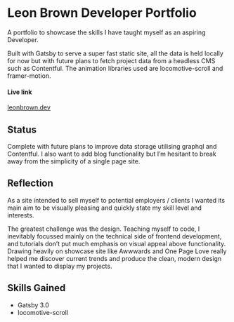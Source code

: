 # Leon Brown Developer Portfolio

A portfolio to showcase the skills I have taught myself as an aspiring Developer.

Built with Gatsby to serve a super fast static site, all the data is held locally for now but with future plans to fetch project data from a headless CMS such as Contentful. The animation libraries used are locomotive-scroll and framer-motion.

#### Live link

[leonbrown.dev](https://leonbrown.dev)

## Status

Complete with future plans to improve data storage utilising graphql and Contentful. I also want to add blog functionality but I’m hesitant to break away from the simplicity of a single page site.

## Reflection

As a site intended to sell myself to potential employers / clients I wanted its main aim to be visually pleasing and quickly state my skill level and interests.

The greatest challenge was the design. Teaching myself to code, I inevitably focussed mainly on the technical side of frontend development, and tutorials don’t put much emphasis on visual appeal above functionality. Drawing heavily on showcase site like Awwwards and One Page Love really helped me discover current trends and produce the clean, modern design that I wanted to display my projects.

## Skills Gained

- Gatsby 3.0
- locomotive-scroll
